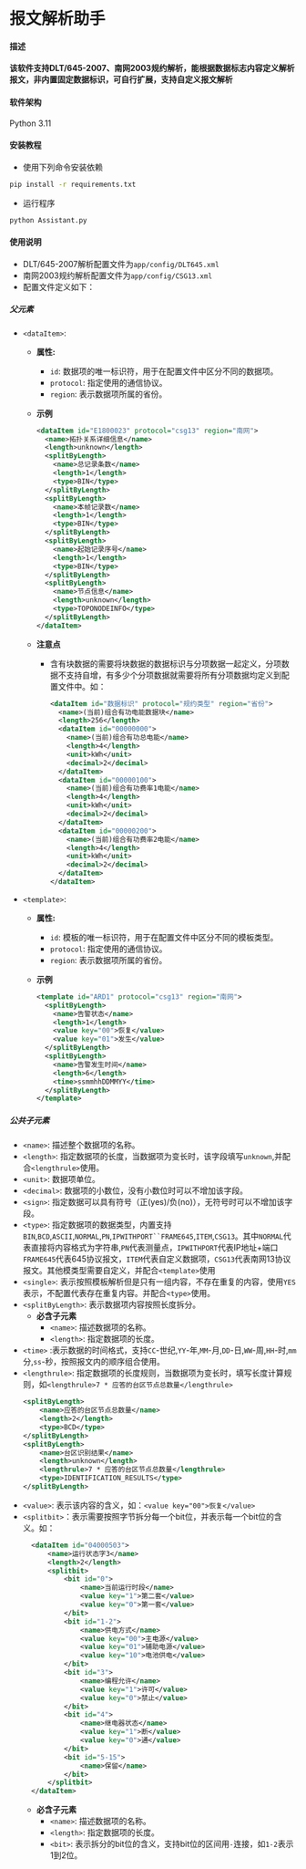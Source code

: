 # 报文解析助手

#### 描述
**该软件支持DLT/645-2007、南网2003规约解析，能根据数据标志内容定义解析报文，非内置固定数据标识，可自行扩展，支持自定义报文解析**

#### 软件架构
Python 3.11

#### 安装教程
* 使用下列命令安装依赖
```bash
pip install -r requirements.txt
```
* 运行程序
```bash
python Assistant.py
```

#### 使用说明
* DLT/645-2007解析配置文件为`app/config/DLT645.xml`
* 南网2003规约解析配置文件为`app/config/CSG13.xml`
* 配置文件定义如下：

##### 父元素
  - `<dataItem>`:
    - **属性:**
      - `id`: 数据项的唯一标识符，用于在配置文件中区分不同的数据项。
      - `protocol`: 指定使用的通信协议。
      - `region`: 表示数据项所属的省份。
    
    - **示例**
      ```xml
      <dataItem id="E1800023" protocol="csg13" region="南网">
        <name>拓扑关系详细信息</name>
        <length>unknown</length>
        <splitByLength>
          <name>总记录条数</name>
          <length>1</length>
          <type>BIN</type>
        </splitByLength>
        <splitByLength>
          <name>本帧记录数</name>
          <length>1</length>
          <type>BIN</type>
        </splitByLength>
        <splitByLength>
          <name>起始记录序号</name>
          <length>1</length>
          <type>BIN</type>
        </splitByLength>
        <splitByLength>
          <name>节点信息</name>
          <length>unknown</length>
          <type>TOPONODEINFO</type>
        </splitByLength>
      </dataItem>
      ```

    - **注意点**
      - 含有块数据的需要将块数据的数据标识与分项数据一起定义，分项数据不支持自增，有多少个分项数据就需要将所有分项数据均定义到配置文件中。如：
        ```xml
        <dataItem id="数据标识" protocol="规约类型" region="省份">
          <name>(当前)组合有功电能数据块</name>
          <length>256</length>
          <dataItem id="00000000">
            <name>(当前)组合有功总电能</name>
            <length>4</length>
            <unit>kWh</unit>
            <decimal>2</decimal>
          </dataItem>
          <dataItem id="00000100">
            <name>(当前)组合有功费率1电能</name>
            <length>4</length>
            <unit>kWh</unit>
            <decimal>2</decimal>
          </dataItem>
          <dataItem id="00000200">
            <name>(当前)组合有功费率2电能</name>
            <length>4</length>
            <unit>kWh</unit>
            <decimal>2</decimal>
          </dataItem>
        </dataItem>
        ```
  - `<template>`:
    - **属性:**
      - `id`: 模板的唯一标识符，用于在配置文件中区分不同的模板类型。
      - `protocol`: 指定使用的通信协议。
      - `region`: 表示数据项所属的省份。
    
    - **示例**
      ```xml
      <template id="ARD1" protocol="csg13" region="南网">
        <splitByLength>
          <name>告警状态</name>
          <length>1</length>
          <value key="00">恢复</value>
          <value key="01">发生</value>
        </splitByLength>
        <splitByLength>
          <name>告警发生时间</name>
          <length>6</length>
          <time>ssmmhhDDMMYY</time>
        </splitByLength>
      </template>
      ```

##### 公共子元素
- `<name>`: 描述整个数据项的名称。
- `<length>`: 指定数据项的长度，当数据项为变长时，该字段填写`unknown`,并配合`<lengthrule>`使用。
- `<unit>`: 数据项单位。
- `<decimal>`: 数据项的小数位，没有小数位时可以不增加该字段。
- `<sign>`: 指定数据可以具有符号（正(yes)/负(no)），无符号时可以不增加该字段。
- `<type>`: 指定数据项的数据类型，内置支持`BIN`,`BCD`,`ASCII`,`NORMAL`,`PN`,`IPWITHPORT``FRAME645`,`ITEM`,`CSG13`。其中`NORMAL`代表直接将内容格式为字符串,`PN`代表测量点，`IPWITHPORT`代表IP地址+端口`FRAME645`代表645协议报文，`ITEM`代表自定义数据项，`CSG13`代表南网13协议报文。其他模类型需要自定义，并配合`<template>`使用
- `<single>`: 表示按照模板解析但是只有一组内容，不存在重复的内容，使用`YES`表示，不配置代表存在重复内容。并配合`<type>`使用。
- `<splitByLength>`: 表示数据项内容按照长度拆分。
  - **必含子元素**
    - `<name>`: 描述数据项的名称。
    - `<length>`: 指定数据项的长度。
- `<time>` :表示数据的时间格式，支持`CC`-世纪,`YY`-年,`MM`-月,`DD`-日,`WW`-周,`HH`-时,`mm`分,`ss`-秒，按照报文内的顺序组合使用。
- `<lengthrule>`: 指定数据项的长度规则，当数据项为变长时，填写长度计算规则，如`<lengthrule>7 * 应答的台区节点总数量</lengthrule>`
  ```xml
  <splitByLength>
      <name>应答的台区节点总数量</name>
      <length>2</length>
      <type>BCD</type>
  </splitByLength>
  <splitByLength>
      <name>台区识别结果</name>
      <length>unknown</length>
      <lengthrule>7 * 应答的台区节点总数量</lengthrule>
      <type>IDENTIFICATION_RESULTS</type>
  </splitByLength>
  ```
- `<value>`: 表示该内容的含义，如：`<value key="00">恢复</value>`
- `<splitbit>`：表示需要按照字节拆分每一个bit位，并表示每一个bit位的含义。如：
  ```xml
	<dataItem id="04000503">
		<name>运行状态字3</name>
		<length>2</length>
		<splitbit>
			<bit id="0">
				<name>当前运行时段</name>
				<value key="1">第二套</value>
				<value key="0">第一套</value>
			</bit>
			<bit id="1-2">
				<name>供电方式</name>
				<value key="00">主电源</value>
				<value key="01">辅助电源</value>
				<value key="10">电池供电</value>
			</bit>
			<bit id="3">
				<name>编程允许</name>
				<value key="1">许可</value>
				<value key="0">禁止</value>
			</bit>
			<bit id="4">
				<name>继电器状态</name>
				<value key="1">断</value>
				<value key="0">通</value>
			</bit>
			<bit id="5-15">
				<name>保留</name>
			</bit>
		</splitbit>
	</dataItem>
  ```
   - **必含子元素**
      - `<name>`: 描述数据项的名称。
      - `<length>`: 指定数据项的长度。
      - `<bit>`: 表示拆分的bit位的含义，支持bit位的区间用`-`连接，如`1-2`表示1到2位。
